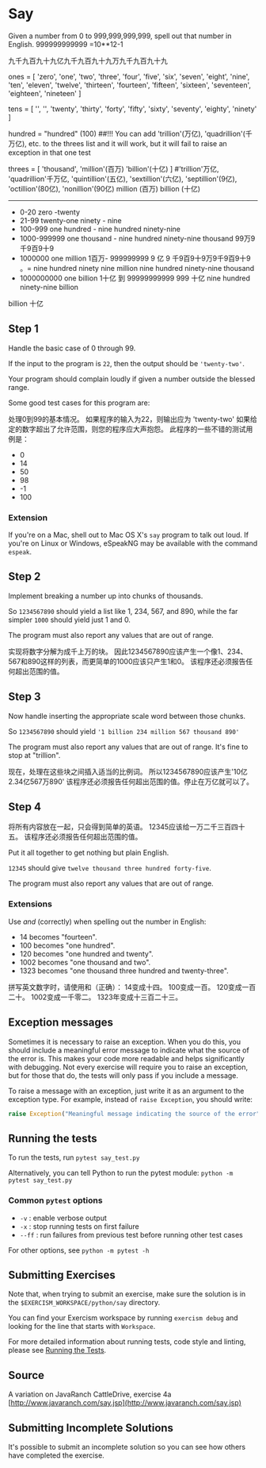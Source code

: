 # Say

Given a number from 0 to 999,999,999,999, spell out that number in English.
999999999999 =10**12-1

九千九百九十九亿九千九百九十九万九千九百九十九

ones = [
    'zero', 'one', 'two', 'three', 'four', 'five', 'six', 'seven', 'eight',
    'nine', 'ten', 'eleven', 'twelve', 'thirteen', 'fourteen', 'fifteen',
    'sixteen', 'seventeen', 'eighteen', 'nineteen'
]


tens = [
    '', '', 'twenty', 'thirty', 'forty', 'fifty', 'sixty', 'seventy', 'eighty',
    'ninety'
]



hundred = "hundred" (100)  ##!!! You can add 'trillion'(万亿), 'quadrillion'(千万亿), etc. to the threes list and it will work, but it will fail to raise an exception in that one test


threes = [
    'thousand', 'million'(百万) 'billion'(十亿)
]  #'trillion'万亿, 'quadrillion'千万亿, 'quintillion'(五亿), 'sextillion'(六亿), 'septillion'(9亿), 'octillion'(80亿), 'nonillion'(90亿)
million (百万)
billion (十亿)


---


- 0-20  zero -twenty 
- 21-99  twenty-one  ninety - nine
- 100-999 one hundred   - nine hundred ninety-nine
- 1000-999999 one thousand - nine hundred ninety-nine thousand 99万9千9百9十9 
- 1000000 one million  1百万- 999999999 9 亿 9 千9百9十9万9千9百9十9 。=  nine hundred ninety nine million nine hundred ninety-nine thousand 
- 1000000000  one billion 1十亿 到  99999999999  999 十亿 nine hundred ninety-nine billion  

billion 十亿




## Step 1

Handle the basic case of 0 through 99.

If the input to the program is `22`, then the output should be
`'twenty-two'`.

Your program should complain loudly if given a number outside the
blessed range.

Some good test cases for this program are:

处理0到99的基本情况。
如果程序的输入为22，则输出应为 'twenty-two'
如果给定的数字超出了允许范围，则您的程序应大声抱怨。
此程序的一些不错的测试用例是：

- 0
- 14
- 50
- 98
- -1
- 100

### Extension

If you're on a Mac, shell out to Mac OS X's `say` program to talk out
loud. If you're on Linux or Windows, eSpeakNG may be available with the command `espeak`.

## Step 2

Implement breaking a number up into chunks of thousands.

So `1234567890` should yield a list like 1, 234, 567, and 890, while the
far simpler `1000` should yield just 1 and 0.

The program must also report any values that are out of range.

实现将数字分解为成千上万的块。
因此1234567890应该产生一个像1、234、567和890这样的列表，而更简单的1000应该只产生1和0。
该程序还必须报告任何超出范围的值。

## Step 3

Now handle inserting the appropriate scale word between those chunks.

So `1234567890` should yield `'1 billion 234 million 567 thousand 890'`

The program must also report any values that are out of range.  It's
fine to stop at "trillion".

现在，处理在这些块之间插入适当的比例词。
所以1234567890应该产生'10亿2.34亿567万890'
该程序还必须报告任何超出范围的值。停止在万亿就可以了。


## Step 4

将所有内容放在一起，只会得到简单的英语。
12345应该给一万二千三百四十五。
该程序还必须报告任何超出范围的值。

Put it all together to get nothing but plain English.

`12345` should give `twelve thousand three hundred forty-five`.

The program must also report any values that are out of range.

### Extensions

Use _and_ (correctly) when spelling out the number in English:

- 14 becomes "fourteen".
- 100 becomes "one hundred".
- 120 becomes "one hundred and twenty".
- 1002 becomes "one thousand and two".
- 1323 becomes "one thousand three hundred and twenty-three".

拼写英文数字时，请使用和（正确）：
14变成十四。
100变成一百。
120变成一百二十。
1002变成一千零二。
1323年变成十三百二十三。


## Exception messages

Sometimes it is necessary to raise an exception. When you do this, you should include a meaningful error message to
indicate what the source of the error is. This makes your code more readable and helps significantly with debugging. Not
every exercise will require you to raise an exception, but for those that do, the tests will only pass if you include
a message.

To raise a message with an exception, just write it as an argument to the exception type. For example, instead of
`raise Exception`, you should write:

```python
raise Exception("Meaningful message indicating the source of the error")
```

## Running the tests

To run the tests, run `pytest say_test.py`

Alternatively, you can tell Python to run the pytest module:
`python -m pytest say_test.py`

### Common `pytest` options

- `-v` : enable verbose output
- `-x` : stop running tests on first failure
- `--ff` : run failures from previous test before running other test cases

For other options, see `python -m pytest -h`

## Submitting Exercises

Note that, when trying to submit an exercise, make sure the solution is in the `$EXERCISM_WORKSPACE/python/say` directory.

You can find your Exercism workspace by running `exercism debug` and looking for the line that starts with `Workspace`.

For more detailed information about running tests, code style and linting,
please see [Running the Tests](http://exercism.io/tracks/python/tests).

## Source

A variation on JavaRanch CattleDrive, exercise 4a [http://www.javaranch.com/say.jsp](http://www.javaranch.com/say.jsp)

## Submitting Incomplete Solutions

It's possible to submit an incomplete solution so you can see how others have completed the exercise.
